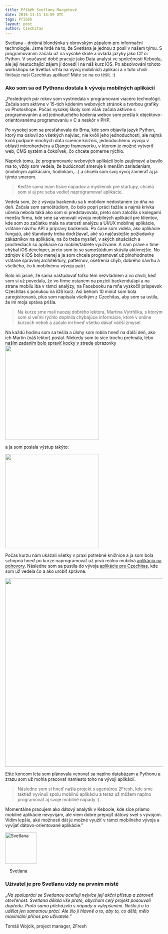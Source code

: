 ```yaml
---
title: Příběh Svetlany Margetové
date: 2016-11-11 14:59 UTC
tags: Příběh
layout: post
author: Czechitas
---
```


Svetlana – drobná blondýnka s obrovským zápalem pro informační technologie. Jsme hrdé na to, že Svetlana je jednou z posil v našem týmu. S programováním začala už na vysoké škole a ovládá jazyky jako C# či Python. V současné době pracuje jako Data analyst ve společnosti Keboola, ale její neutuchající zájem jí dovedl i na náš kurz iOS. Po absolvování tohoto workshopu se Svetluš vrhla na vývoj mobilních aplikací a v tuto chvíli finišuje naši Czechitas aplikaci! Máte se na co těšit. :)

### Ako som sa od Pythonu dostala k vývoju mobilných aplikácií
 
„Posledných pár rokov som vystriedala v programovaní viacero technológií. Začala som aktívne v 15-tich kódením webových stránok a tvorbou grafiky vo Photoshope. Počas vysokej školy som však začala aktívne s programovaním a od jednoduchého kódenia webov som prešla k objektovo-orientovanému programovaniu v C a neskôr v PHP.

Po vysokej som sa presťahovala do Brna, kde som objavila jazyk Python, ktorý ma oslovil zo všetkých najviac, nie kvôli jeho jednoduchosti, ale najmä kvôli podpore mnohých data science knižníc, jednoduchému vývoju v oblasti microhardvéru a Django frameworku, v ktorom je možné vytvoriť web, CMS systém a čokoľvek, čo chcete pomerne rýchlo.

Napriek tomu, že programovanie webových aplikácií bolo zaujímavé a bavilo ma to, vždy som vedela, že budúcnosť smeruje k menším zariadeniam, (mobilným aplikáciám, hodinkám,…) a chcela som svoj vývoj zamerať aj ja týmto smerom. 
<blockquote>
Keďže sama mám tisíce nápadov a myšlienok pre startupy, chcela som si aj pre seba vedieť naprogramovať aplikácie.
</blockquote>
Vedela som, že z vývoju backendu sa k mobilom nedostanem zo dňa na deň. Začala som samoštúdiom, čo bolo popri práci ťažšie a najmä krivka učenia nebola taká ako som si predstavovala, preto som založila s kolegami menšiu firmu, kde sme sa venovali vývoju mobilných aplikácií pre klientov, kde som zo začiatku mala na starosti analýzu a UI/UX mobilnej aplikácie, vrátane návrhu API a prípravy backendu. Po čase som videla, ako aplikácie fungujú, aké štandardy treba dodržiavať, aké sú najčastejšie požiadavky zákazníkov na aplikácie, na čo treba myslieť, v akých situáciách a prostrediach sú aplikácie na mobile/tablete využívané. A nám práve v tíme chýbal iOS developer, preto som to so samoštúdium skúsila aktívnejšie. No zdrojov k iOS bolo menej a ja som chcela programovať už plnohodnotne vrátane správnej architektúry, patternov, ošetrenia chýb, dobrého návrhu a všetkého, čo k mobilnému vývoju patrí.

Bolo mi jasné, že sama naštudovať toľko tém nezvládnem a vo chvíli, keď som si už povedala, že vo firme ostanem na pozícii backendu/api a na strane mobilu iba v rámci analýzy, na Facebooku na mňa vyskočil príspevok Czechitas s ponukou na iOS kurz. Asi behom 10 minút som bola zaregistrovaná, plus som napísala všetkým z Czechitas, aby som sa ustila, že im moja správa prišla.
<blockquote>
Na kurze sme mali naozaj dobrého lektora, Martina Vytrhlíka, s ktorým som si veľmi rýchlo doplnila chýbajúce informácie, ktoré v online kurzoch neboli a začalo mi hneď všetko dávať väčší zmysel. 
</blockquote>
Na každú hodinu som sa tešila a úlohy som robila hneď na ďalší deň, ako ich Martin (náš lektor) poslal. Niekedy som to síce trochu prehnala, lebo naším zadaním bolo spraviť kocky v strede obrazovky
<img class="center" src="/images/sv 3.png" width="300px">

a ja som poslala výstup takýto:

<img class="center" src="/images/sv 2.png" width="300px">

Počas kurzu nám ukázali všetky v praxi potrebné knižnice a ja som bola schopná hneď po kurze naprogramovať už prvú reálnu mobilná <a href="https://itunes.apple.com/WebObjects/MZStore.woa/wa/viewSoftware?id=1130938387&mt=8">aplikáciu na pohovory</a>. Následne som sa pustila do vývoja <a href="https://itunes.apple.com/WebObjects/MZStore.woa/wa/viewSoftware?id=1152586527&mt=8">aplikácie pre Czechitas</a>, kde som už vedela čo a ako urobiť správne. 

<img width="600px" src="/images/sv 1.png">

Ešte koncom leta som plánovala venovať sa naplno databázam a Pythonu a zrazu som už mohla pracovať namiesto toho na vývoji aplikácií. 
<blockquote>
Následne som si hneď našla projekt s agentúrou 2Fresh, kde sme taktiež vyvinuli spolu mobilnú aplikáciu a teraz už môžem naplno programovať aj svoje mobilné nápady :). 
</blockquote>

Momentálne pracujem ako dátový analytik v Keboole, kde síce priamo mobilné aplikácie nevyvíjam, ale viem dobre prepojíť dátový svet s vývojom. Vidím lepšie, aké možnosti dát je možné využiť v rámci mobilného vývoja a vyvíjať dátovo-orientované aplikácie.”
<div class="obrazek"><img src="/images/Svetlana.png" alt="Svetlana" width="100px">
</div>
 <p class="podpis photo" style="margin-left: 14px">Svetlana
 </p>

### Uživatel je pro Svetlanu vždy na prvním místě

<i>„Na spolupráci se Svetlanou oceňuji nejvíce její akční přístup a zároveň otevřenost. Svetlana dělala vše proto, abychom celý projekt posouvali dopředu. Proto sama přicházela s nápady a vylepšeními. Nešlo jí o to udělat jen samotnou práci. Ale šlo jí hlavně o to, aby to, co dělá, mělo maximální přínos pro uživatele.”</i> 

 <p class="podpis">
    Tomáš Wojcik, project manager, 2Fresh
 </p>

